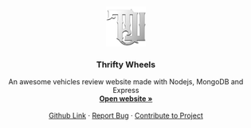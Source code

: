 <!-- PROJECT LOGO -->
<br />
<p align="center">
  <a href="https://thrifty-wheels.herokuapp.com/" target="_blank">
    <img src="public/images/TW.png" alt="Logo" width="80" height="80">
  </a>

  <h3 align="center">Thrifty Wheels</h3>

  <p align="center">
    An awesome vehicles review website made with Nodejs, MongoDB and Express
    <br />
    <a href="https://thrifty-wheels.herokuapp.com/"><strong>Open website »</strong></a>
    <br />
    <br />
    <a href="https://github.com/Muhammed-Rahif/Thrifty-Wheels-Review-App/">Github Link</a>
    ·
    <a href="https://github.com/Muhammed-Rahif/Thrifty-Wheels-Review-App/issues/">Report Bug</a>
    ·
    <a href="https://github.com/Muhammed-Rahif/Thrifty-Wheels-Review-App/pulls">Contribute to Project</a>
  </p>
</p>
